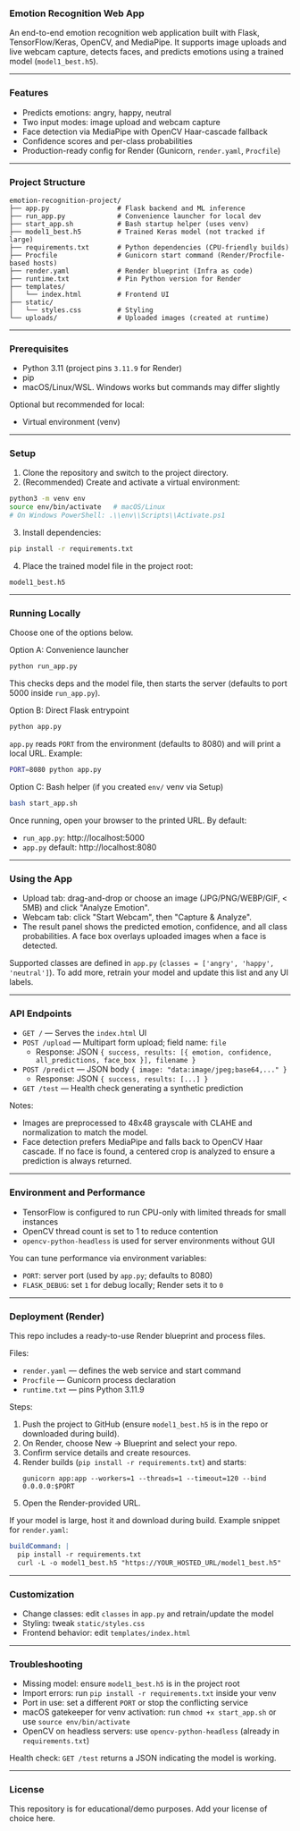 ### Emotion Recognition Web App

An end-to-end emotion recognition web application built with Flask, TensorFlow/Keras, OpenCV, and MediaPipe. It supports image uploads and live webcam capture, detects faces, and predicts emotions using a trained model (`model1_best.h5`).

---

### Features
- Predicts emotions: angry, happy, neutral
- Two input modes: image upload and webcam capture
- Face detection via MediaPipe with OpenCV Haar-cascade fallback
- Confidence scores and per-class probabilities
- Production-ready config for Render (Gunicorn, `render.yaml`, `Procfile`)

---

### Project Structure
```
emotion-recognition-project/
├── app.py                 # Flask backend and ML inference
├── run_app.py             # Convenience launcher for local dev
├── start_app.sh           # Bash startup helper (uses venv)
├── model1_best.h5         # Trained Keras model (not tracked if large)
├── requirements.txt       # Python dependencies (CPU-friendly builds)
├── Procfile               # Gunicorn start command (Render/Procfile-based hosts)
├── render.yaml            # Render blueprint (Infra as code)
├── runtime.txt            # Pin Python version for Render
├── templates/
│   └── index.html         # Frontend UI
├── static/
│   └── styles.css         # Styling
└── uploads/               # Uploaded images (created at runtime)
```

---

### Prerequisites
- Python 3.11 (project pins `3.11.9` for Render)
- pip
- macOS/Linux/WSL. Windows works but commands may differ slightly

Optional but recommended for local:
- Virtual environment (venv)

---

### Setup
1) Clone the repository and switch to the project directory.
2) (Recommended) Create and activate a virtual environment:

```bash
python3 -m venv env
source env/bin/activate   # macOS/Linux
# On Windows PowerShell: .\\env\\Scripts\\Activate.ps1
```

3) Install dependencies:

```bash
pip install -r requirements.txt
```

4) Place the trained model file in the project root:

```text
model1_best.h5
```

---

### Running Locally
Choose one of the options below.

Option A: Convenience launcher
```bash
python run_app.py
```
This checks deps and the model file, then starts the server (defaults to port 5000 inside `run_app.py`).

Option B: Direct Flask entrypoint
```bash
python app.py
```
`app.py` reads `PORT` from the environment (defaults to 8080) and will print a local URL. Example:

```bash
PORT=8080 python app.py
```

Option C: Bash helper (if you created `env/` venv via Setup)
```bash
bash start_app.sh
```

Once running, open your browser to the printed URL. By default:
- `run_app.py`: http://localhost:5000
- `app.py` default: http://localhost:8080

---

### Using the App
- Upload tab: drag-and-drop or choose an image (JPG/PNG/WEBP/GIF, < 5MB) and click "Analyze Emotion".
- Webcam tab: click "Start Webcam", then "Capture & Analyze".
- The result panel shows the predicted emotion, confidence, and all class probabilities. A face box overlays uploaded images when a face is detected.

Supported classes are defined in `app.py` (`classes = ['angry', 'happy', 'neutral']`). To add more, retrain your model and update this list and any UI labels.

---

### API Endpoints
- `GET /` — Serves the `index.html` UI
- `POST /upload` — Multipart form upload; field name: `file`
  - Response: JSON `{ success, results: [{ emotion, confidence, all_predictions, face_box }], filename }`
- `POST /predict` — JSON body `{ image: "data:image/jpeg;base64,..." }`
  - Response: JSON `{ success, results: [...] }`
- `GET /test` — Health check generating a synthetic prediction

Notes:
- Images are preprocessed to 48x48 grayscale with CLAHE and normalization to match the model.
- Face detection prefers MediaPipe and falls back to OpenCV Haar cascade. If no face is found, a centered crop is analyzed to ensure a prediction is always returned.

---

### Environment and Performance
- TensorFlow is configured to run CPU-only with limited threads for small instances
- OpenCV thread count is set to 1 to reduce contention
- `opencv-python-headless` is used for server environments without GUI

You can tune performance via environment variables:
- `PORT`: server port (used by `app.py`; defaults to 8080)
- `FLASK_DEBUG`: set `1` for debug locally; Render sets it to `0`

---

### Deployment (Render)
This repo includes a ready-to-use Render blueprint and process files.

Files:
- `render.yaml` — defines the web service and start command
- `Procfile` — Gunicorn process declaration
- `runtime.txt` — pins Python 3.11.9

Steps:
1) Push the project to GitHub (ensure `model1_best.h5` is in the repo or downloaded during build).
2) On Render, choose New → Blueprint and select your repo.
3) Confirm service details and create resources.
4) Render builds (`pip install -r requirements.txt`) and starts:
   ```
   gunicorn app:app --workers=1 --threads=1 --timeout=120 --bind 0.0.0.0:$PORT
   ```
5) Open the Render-provided URL.

If your model is large, host it and download during build. Example snippet for `render.yaml`:
```yaml
buildCommand: |
  pip install -r requirements.txt
  curl -L -o model1_best.h5 "https://YOUR_HOSTED_URL/model1_best.h5"
```

---

### Customization
- Change classes: edit `classes` in `app.py` and retrain/update the model
- Styling: tweak `static/styles.css`
- Frontend behavior: edit `templates/index.html`

---

### Troubleshooting
- Missing model: ensure `model1_best.h5` is in the project root
- Import errors: run `pip install -r requirements.txt` inside your venv
- Port in use: set a different `PORT` or stop the conflicting service
- macOS gatekeeper for venv activation: run `chmod +x start_app.sh` or use `source env/bin/activate`
- OpenCV on headless servers: use `opencv-python-headless` (already in `requirements.txt`)

Health check: `GET /test` returns a JSON indicating the model is working.

---

### License
This repository is for educational/demo purposes. Add your license of choice here.


